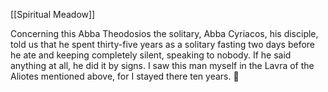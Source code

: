 [[Spiritual Meadow]]
 
Concerning this Abba Theodosios the solitary, Abba Cyriacos, his disciple, told us that he spent thirty-five years as a solitary fasting two days before he ate and keeping completely silent, speaking to nobody. If he said anything at all, he did it by signs. I saw this man myself in the Lavra of the Aliotes mentioned above, for I stayed there ten years.  

